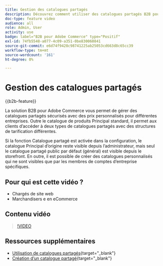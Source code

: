 ```yaml
---
title: Gestion des catalogues partagés
description: Découvrez comment utiliser des catalogues partagés B2B pour gérer des catalogues protégés avec des prix personnalisés pour différentes entreprises.
doc-type: feature video
audience: all
role: Admin, User
activity: use
badge: label="B2B pour Adobe Commerce" type="Positif"
exl-id: 74fb5548-a077-4c09-a351-0be830060841
source-git-commit: e6d74f9428c98741225ab25053cd663d8c65cc39
workflow-type: tm+mt
source-wordcount: '161'
ht-degree: 0%

---
```


# Gestion des catalogues partagés

{{b2b-feature}}

La solution B2B pour Adobe Commerce vous permet de gérer des catalogues partagés sécurisés avec des prix personnalisés pour différentes entreprises. Outre le catalogue de produits Principal standard, il permet aux clients d’accéder à deux types de catalogues partagés avec des structures de tarification différentes.

Si la fonction Catalogue partagé est activée dans la configuration, le catalogue Principal d’origine reste visible depuis l’administrateur, mais seul le catalogue partagé public par défaut (général) est visible depuis le storefront. En outre, il est possible de créer des catalogues personnalisés qui ne sont visibles que par les membres de comptes d’entreprise spécifiques.

## Pour qui est cette vidéo ?

- Chargés de site web
- Marchandisers e en eCommerce

## Contenu vidéo

>[!VIDEO](https://video.tv.adobe.com/v/344446?quality=12&learn=on)

## Ressources supplémentaires

- [Utilisation de catalogues partagés](https://experienceleague.adobe.com/docs/commerce-admin/b2b/shared-catalogs/catalog-shared.html){target="_blank"}
- [Création d’un catalogue partagé](https://experienceleague.adobe.com/docs/commerce-admin/b2b/shared-catalogs/define/catalog-shared-create.html){target="_blank"}
